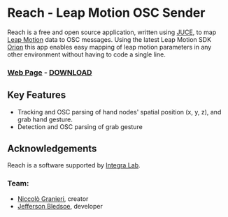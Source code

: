 # Reach - Leap Motion OSC Sender

Reach is a free and open source application, written using [JUCE](https://juce.com), to map [Leap Motion](https://leapmotion.com) data to OSC messages. Using the latest Leap Motion SDK [Orion](https://developer.leapmotion.com/orion/) this app
enables easy mapping of leap motion parameters in any other environment without having to code a single line.

### [**Web Page**](http://niccologranieri.com/reach/) - [**DOWNLOAD**](https://sourceforge.net/projects/reach-app/files/)

## Key Features
- Tracking and OSC parsing of hand nodes' spatial position (x, y, z), and grab hand gesture.
- Detection and OSC parsing of grab gesture

## Acknowledgements

Reach is a software supported by [Integra Lab](http://integra.io).

### Team:
- [Niccolò Granieri](http://niccologranieri.com), creator
- [Jefferson Bledsoe](https://twitter.com/Jeff_Bledsoe), developer
